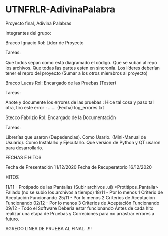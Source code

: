 # UTNFRLR-AdivinaPalabra

Proyecto final, Adivina Palabras

Integrantes del grupo:

Bracco Ignacio Rol: Líder de Proyecto

Tareas:

Que todos sepan como está diagramado el código.
Que se suban al repo los archivos.
Que todas las partes esten en sincronía.
Los líderes deberían tener el repro del proyecto (Sumar a los otros miembros al proyecto)

Bracco Lucas Rol: Encargado de las Pruebas (Tester)

Tareas:

Anote y documente los errores de las pruebas :
Hice tal cosa y paso tal otra, tiro este error : ...... (Fecha)
log_errores.txt

Stecco Fabrizio Rol: Encargado de la Documentación

Tareas:

Librerías que usaron (Depedencias).
Como Usarlo. (Mini-Manual de Usuario).
Como Instalarlo y Ejecutarlo.
Que version de Python y QT usaron para desarrollarlo.

FECHAS E HITOS

Fecha de Presentación 11/12/2020
Fecha de Recuperatorio 16/12/2020

HITOS

11/11 - Protipado de las Pantallas (Subir archivos .ui) <Protitipos_Pantalla>   Fallado (no se subio los archivos a tiempo) 
18/11 - Por lo menos 1 Criterio de Aceptación Funcionando
25/11 - Por lo menos 2 Criterios de Aceptación Funcionando
02/12 - Por lo menos 3 Criterios de Aceptación Funcionando
09/12 - Todo el Software Debería estar funcionando
Antes de cada hito realizar una etapa de Pruebas y Correciones para no arrastrar errores a futuro.

AGREGO LINEA DE PRUEBA AL FINAL...!!!